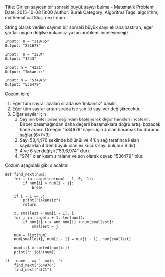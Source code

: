 Title: Girilen sayıdan bir sonraki büyük sayıyı bulma - Matematik Problemi
Date: 2015-10-08 18:00
Author: Burak
Category: Algoritma
Tags: algorithm, mathematical
Slug: next-num

String olarak verilen sayının bir sonraki büyük saıyı ekrana bastıran, eğer şartlar uygun değilse imkansız yazan problemi inceleyeceğiz.

```
Input:  n = "218765"
Output: "251678"

Input:  n = "1234"
Output: "1243"

Input: n = "4321"
Output: "Imkansız"

Input: n = "534976"
Output: "536479"
```

Çözüm için;

1. Eğer tüm sayılar azalan sırada ise 'Imkansız' basılır.
2. Eğer tüm sayılar artan sırada ise son iki sayı ver değiştirecektir.
3. Diğer sayılar için
    1. Sayının birler basamağından başlanarak diğer haneleri incelenir. Birber basamağından daha değerli basamaklara doğru artışı bozacak hane aranır. Örneğin “534976” sayısı için `4` olan basamak bu durumu sağlar.(6<7<9)
    2. Sayı 53,4,976 şeklinde bölünür ve 4'ün sağ tarafında kalan sayılardan 4'den büyük olan en küçük sayı bulunur(6'dır).
    3. 4 ve 6 yer değişir("53,6,974" olur).
    4. "974" olan kısım sıralanır ve son olarak cevap "536479" olur.

Çözüm aşağıdaki gibi olacaktır.

```
def find_next(num):
    for i in range(len(num) - 1, 0, -1):
        if num[i] > num[i - 1]:
            break

    if i - 1 == 0:
        print("Imkansiz")
        return

    x, smallest = num[i - 1], i
    for j in range(i + 1, len(num)):
        if num[j] > x and num[j] < num[smallest]:
            smallest = j

    num = list(num)
    num[smallest], num[i - 1] = num[i - 1], num[smallest]

    num[i:] = sorted(num[i:])
    print(''.join(num))

if __name__ == '__main__':
    find_next("534976")
    find_next("4321")

```
